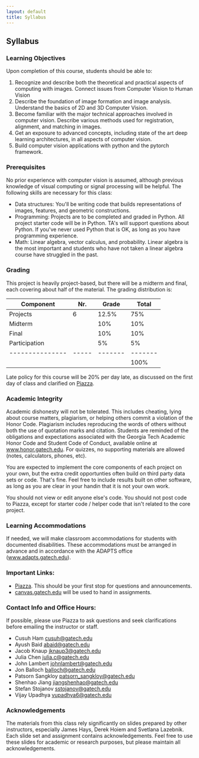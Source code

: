 ```yaml
---
layout: default
title: Syllabus
---
```


## Syllabus

### Learning Objectives
Upon completion of this course, students should be able to:
1. Recognize and describe both the theoretical and practical aspects of computing with images. Connect issues from Computer Vision to Human Vision
2. Describe the foundation of image formation and image analysis. Understand the basics of 2D and 3D Computer Vision.
3. Become familiar with the major technical approaches involved in computer vision. Describe various methods used for registration, alignment, and matching in images.
4. Get an exposure to advanced concepts, including state of the art deep learning architectures, in all aspects of computer vision.
5. Build computer vision applications with python and the pytorch framework.

### Prerequisites
No prior experience with computer vision is assumed, although previous knowledge of visual computing or signal processing will be helpful. The following skills are necessary for this class:
* Data structures: You'll be writing code that builds representations of images, features, and geometric constructions.
* Programming: Projects are to be completed and graded in Python. All project starter code will be in Python. TA's will support questions about Python. If you've never used Python that is OK, as long as you have programming experience.
* Math: Linear algebra, vector calculus, and probability. Linear algebra is the most important and students who have not taken a linear algebra course have struggled in the past.

### Grading
This project is heavily project-based, but there will be a midterm and final, each covering about half of the material. The grading distribution is:

| Component     | Nr. | Grade | Total |
|---------------|-----|-------|-------|
| Projects      | 6   | 12.5% |  75%  |
| Midterm       |     | 10%   |  10%  |
| Final         |     | 10%   |  10%  |
| Participation |     | 5%    |  5%   |
|---------------|-----|-------|-------|
|               |     |       | 100%  |

Late policy for this course will be 20% per day late, as discussed on the first day of class and clarified on [Piazza](https://piazza.com/class/jzehgqjjgpz6bb?cid=13).

### Academic Integrity
Academic dishonesty will not be tolerated. This includes cheating, lying about course matters, plagiarism, or helping others commit a violation of the Honor Code. Plagiarism includes reproducing the words of others without both the use of quotation marks and citation. Students are reminded of the obligations and expectations associated with the Georgia Tech Academic Honor Code and Student Code of Conduct, available online at www.honor.gatech.edu. For quizzes, no supporting materials are allowed (notes, calculators, phones, etc).

You are expected to implement the core components of each project on your own, but the extra credit opportunties often build on third party data sets or code. That's fine. Feel free to include results built on other software, as long as you are clear in your handin that it is not your own work.

You should not view or edit anyone else's code. You should not post code to Piazza, except for starter code / helper code that isn't related to the core project.

### Learning Accommodations
If needed, we will make classroom accommodations for students with documented disabilities. These accommodations must be arranged in advance and in accordance with the ADAPTS office (www.adapts.gatech.edu).

### Important Links:
* [Piazza](https://piazza.com/class/jzehgqjjgpz6bb). This should be your first stop for questions and announcements.
* [canvas.gatech.edu](https://canvas.gatech.edu/) will be used to hand in assignments.

### Contact Info and Office Hours:
If possible, please use Piazza to ask questions and seek clarifications before emailing the instructor or staff.
* Cusuh Ham	cusuh@gatech.edu
* Ayush Baid abaid@gatech.edu
* Jacob Knaup	jknaup3@gatech.edu
* Julia Chen	julia.c@gatech.edu
* John Lambert	johnlambert@gatech.edu
* Jon Balloch	balloch@gatech.edu
* Patsorn Sangkloy	patsorn_sangkloy@gatech.edu
* Shenhao Jiang	jiangshenhao@gatech.edu
* Stefan Stojanov	sstojanov@gatech.edu
* Vijay Upadhya	vupadhya6@gatech.edu

### Acknowledgements
The materials from this class rely significantly on slides prepared by other instructors, especially James Hays, Derek Hoiem and Svetlana Lazebnik. Each slide set and assignment contains acknowledgements. Feel free to use these slides for academic or research purposes, but please maintain all acknowledgements.

